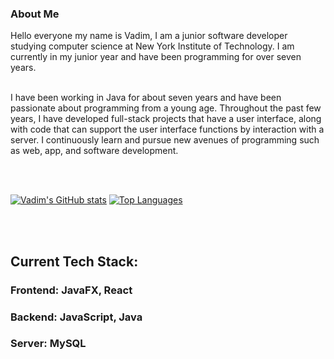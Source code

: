 <!-- **symphatixe/symphatixe** is a ✨ _special_ ✨ repository because its `README.md` (this file) appears on your GitHub profile. -->

### About Me
Hello everyone my name is Vadim, I am a junior software developer studying computer science at New York Institute of Technology. I am currently in my junior year and have been programming for over seven years.

</br>
I have been working in Java for about seven years and have been passionate about programming from a young age. Throughout the past few years, I have developed full-stack projects that have a user interface, along with code that can support the user interface functions by interaction with a server. I continuously learn and pursue new avenues of programming such as web, app, and software development.

</br></br>

[![Vadim's GitHub stats](https://github-readme-stats.vercel.app/api?username=symphatixe&show_icons=true&theme=tokyonight)](https://github.com/anuraghazra/github-readme-stats)  [![Top Languages](https://github-readme-stats.vercel.app/api/top-langs/?username=symphatixe&layout=compact)](https://github.com/anuraghazra/github-readme-stats)

</br></br>

## Current Tech Stack:

### Frontend: JavaFX, React
### Backend: JavaScript, Java
### Server: MySQL
